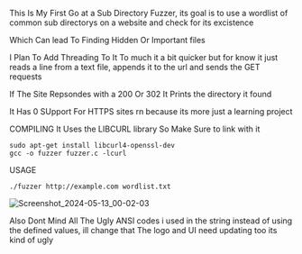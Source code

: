 This Is My First Go at a Sub Directory Fuzzer, its goal is to use a wordlist of common sub directorys on a website and check for its excistence

Which Can lead To Finding Hidden Or Important files

I Plan To Add Threading To It To much it a bit quicker but for know it just reads a line from a text file, appends it to the url and sends the GET requests

If The Site Repsondes with a 200 Or 302 It Prints the directory it found

It Has 0 SUpport For HTTPS sites rn because its more just a learning project

COMPILING
It Uses the LIBCURL library So Make Sure to link with it
  
    sudo apt-get install libcurl4-openssl-dev
    gcc -o fuzzer fuzzer.c -lcurl
USAGE

    ./fuzzer http://example.com wordlist.txt

![Screenshot_2024-05-13_00-02-03](https://github.com/zevuxo1/ASM-C-Low-level-Practice/assets/155918223/e5252c14-589e-41d7-a907-0086b501dd6e)

Also Dont Mind All The Ugly ANSI codes i used in the string instead of using the defined values, ill change that
The logo and UI need updating too its kind of ugly
